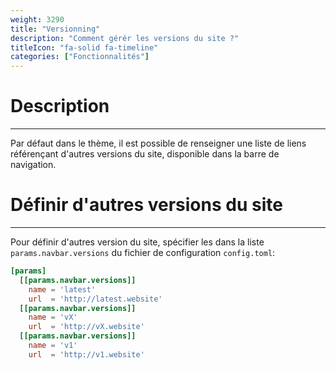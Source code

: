 ```yaml
---
weight: 3290
title: "Versionning"
description: "Comment gérér les versions du site ?"
titleIcon: "fa-solid fa-timeline"
categories: ["Fonctionnalités"]
---
```


# Description
---

Par défaut dans le thème, il est possible de renseigner une liste de liens référençant d'autres versions du site, disponible dans la barre de navigation.

# Définir d'autres versions du site
---

Pour définir d'autres version du site, spécifier les dans la liste `params.navbar.versions` du fichier de configuration `config.toml`:
```toml
[params]
  [[params.navbar.versions]]
    name = 'latest'
    url  = 'http://latest.website'
  [[params.navbar.versions]]
    name = 'vX'
    url  = 'http://vX.website'
  [[params.navbar.versions]]
    name = 'v1'
    url  = 'http://v1.website'
```
